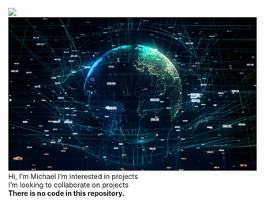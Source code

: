 <img src="https://github.com/MichaelJGonzalez/MichaelJGonzalez/blob/main/Capture.PNG2.PNG"> </img>
![Image](Capture.PNG2.PNG)
Hi, I’m Michael
 I’m interested in projects <br>
 I’m looking to collaborate on projects <br>
 <strong>There is no code in this repository. </strong>
<!---
gonzmichael/gonzmichael is a ✨ special ✨ repository because its `README.md` (this file) appears on your GitHub profile.
You can click the Preview link to take a look at your changes.
--->
